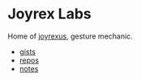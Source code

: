 Joyrex Labs
===========

Home of [joyrexus](https://twitter.com/joyrexus), gesture mechanic.

* [gists](https://gist.github.com/joyrexus)
* [repos](https://github.com/joyrexus?tab=repositories)
* [notes](http://joyrexus.spc.uchicago.edu/labs/notes)
